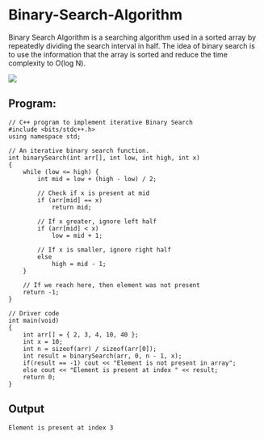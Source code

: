 # Binary-Search-Algorithm
<p>
Binary Search Algorithm is a searching algorithm used in a sorted array by repeatedly dividing the search interval in half. The idea of binary search is to use the information that the array is sorted and reduce the time complexity to O(log N). 

</p>
<img src="https://media.geeksforgeeks.org/wp-content/uploads/20240506155201/binnary-search-.webp">

## Program:

```
// C++ program to implement iterative Binary Search
#include <bits/stdc++.h>
using namespace std;

// An iterative binary search function.
int binarySearch(int arr[], int low, int high, int x)
{
    while (low <= high) {
        int mid = low + (high - low) / 2;

        // Check if x is present at mid
        if (arr[mid] == x)
            return mid;

        // If x greater, ignore left half
        if (arr[mid] < x)
            low = mid + 1;

        // If x is smaller, ignore right half
        else
            high = mid - 1;
    }

    // If we reach here, then element was not present
    return -1;
}

// Driver code
int main(void)
{
    int arr[] = { 2, 3, 4, 10, 40 };
    int x = 10;
    int n = sizeof(arr) / sizeof(arr[0]);
    int result = binarySearch(arr, 0, n - 1, x);
    if(result == -1) cout << "Element is not present in array";
    else cout << "Element is present at index " << result;
    return 0;
}

```

## Output

```
Element is present at index 3

```

